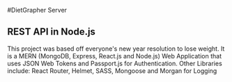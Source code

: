 #DietGrapher Server
## REST API in Node.js
This project was based off everyone's  new year resolution to lose weight. It is a MERN (MongoDB, Express, React.js and Node.js) Web Application that uses JSON Web Tokens and Passport.js for Authentication. Other Libraries include: React Router, Helmet, SASS, Mongoose and Morgan for Logging

